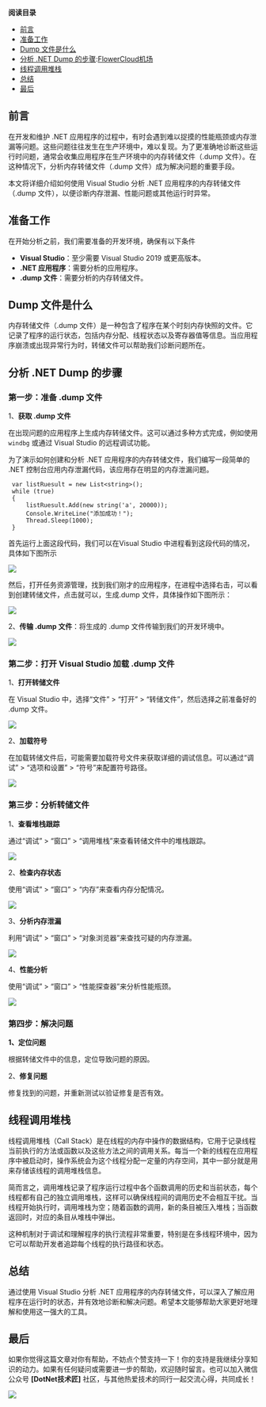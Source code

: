 **阅读目录**

* [前言](#_label0)
* [准备工作](#_label1)
* [Dump 文件是什么](#_label2)
* [分析 .NET Dump 的步骤](#_label3):[FlowerCloud机场](https://yunbeijia.com)
* [线程调用堆栈](#_label4)
* [总结](#_label5)
* [最后](#_label6)

## 前言


在开发和维护 .NET 应用程序的过程中，有时会遇到难以捉摸的性能瓶颈或内存泄漏等问题。这些问题往往发生在生产环境中，难以复现。为了更准确地诊断这些运行时问题，通常会收集应用程序在生产环境中的内存转储文件（.dump 文件）。在这种情况下，分析内存转储文件（.dump 文件）成为解决问题的重要手段。


本文将详细介绍如何使用 Visual Studio 分析 .NET 应用程序的内存转储文件（.dump 文件），以便诊断内存泄漏、性能问题或其他运行时异常。


## 准备工作


在开始分析之前，我们需要准备的开发环境，确保有以下条件


* **Visual Studio**：至少需要 Visual Studio 2019 或更高版本。
* **.NET 应用程序**：需要分析的应用程序。
* **.dump 文件**：需要分析的内存转储文件。


## Dump 文件是什么


内存转储文件（.dump 文件）是一种包含了程序在某个时刻内存快照的文件。它记录了程序的运行状态，包括内存分配、线程状态以及寄存器值等信息。当应用程序崩溃或出现异常行为时，转储文件可以帮助我们诊断问题所在。


## 分析 .NET Dump 的步骤


### 第一步：准备 .dump 文件


1、**获取 .dump 文件**


在出现问题的应用程序上生成内存转储文件。这可以通过多种方式完成，例如使用 `windbg` 或通过 Visual Studio 的远程调试功能。


为了演示如何创建和分析 .NET 应用程序的内存转储文件，我们编写一段简单的 .NET 控制台应用内存泄漏代码，该应用存在明显的内存泄漏问题。




```
 var listRuesult = new List<string>();
 while (true)
 {
     listRuesult.Add(new string('a', 20000));
     Console.WriteLine("添加成功！");
     Thread.Sleep(1000);
 }
```


首先运行上面这段代码，我们可以在Visual Studio 中进程看到这段代码的情况，具体如下图所示


![](https://img2024.cnblogs.com/blog/576536/202408/576536-20240813101719259-1965354607.png)


然后，打开任务资源管理，找到我们刚才的应用程序，在进程中选择右击，可以看到创建转储文件，点击就可以，生成.dump 文件，具体操作如下图所示：


![](https://img2024.cnblogs.com/blog/576536/202408/576536-20240813101824590-2011618374.png)


2、**传输 .dump 文件**：将生成的 .dump 文件传输到我们的开发环境中。


![](https://img2024.cnblogs.com/blog/576536/202408/576536-20240813101854531-620220480.png)


### 第二步：打开 Visual Studio 加载 .dump 文件


1、**打开转储文件**


在 Visual Studio 中，选择“文件” \> “打开” \> “转储文件”，然后选择之前准备好的 .dump 文件。


![](https://img2024.cnblogs.com/blog/576536/202408/576536-20240813101932268-1210133787.png)


2、**加载符号**


在加载转储文件后，可能需要加载符号文件来获取详细的调试信息。可以通过“调试” \> “选项和设置” \> “符号”来配置符号路径。


![](https://img2024.cnblogs.com/blog/576536/202408/576536-20240813102000735-1643182165.png)


### 第三步：分析转储文件


1、**查看堆栈跟踪**


通过“调试” \> “窗口” \> “调用堆栈”来查看转储文件中的堆栈跟踪。


![](https://img2024.cnblogs.com/blog/576536/202408/576536-20240813102045452-2026548424.png)


2、**检查内存状态**


使用“调试” \> “窗口” \> “内存”来查看内存分配情况。


![](https://img2024.cnblogs.com/blog/576536/202408/576536-20240813102109241-1503836453.png)


3、**分析内存泄漏**


利用“调试” \> “窗口” \> “对象浏览器”来查找可疑的内存泄漏。


![](https://img2024.cnblogs.com/blog/576536/202408/576536-20240813102141369-140707859.png)


4、**性能分析**


使用“调试” \> “窗口” \> “性能探查器”来分析性能瓶颈。


![](https://img2024.cnblogs.com/blog/576536/202408/576536-20240813102218933-984723028.png)


### 第四步：解决问题


**1、定位问题**


根据转储文件中的信息，定位导致问题的原因。


2、**修复问题**


修复找到的问题，并重新测试以验证修复是否有效。


## 线程调用堆栈


线程调用堆栈（Call Stack）是在线程的内存中操作的数据结构，它用于记录线程当前执行的方法或函数以及这些方法之间的调用关系。每当一个新的线程在应用程序中被启动时，操作系统会为这个线程分配一定量的内存空间，其中一部分就是用来存储该线程的调用堆栈信息。


简而言之，调用堆栈记录了程序运行过程中各个函数调用的历史和当前状态，每个线程都有自己的独立调用堆栈，这样可以确保线程间的调用历史不会相互干扰。当线程开始执行时，调用堆栈为空；随着函数的调用，新的条目被压入堆栈；当函数返回时，对应的条目从堆栈中弹出。


这种机制对于调试和理解程序的执行流程非常重要，特别是在多线程环境中，因为它可以帮助开发者追踪每个线程的执行路径和状态。


## 总结


通过使用 Visual Studio 分析 .NET 应用程序的内存转储文件，可以深入了解应用程序在运行时的状态，并有效地诊断和解决问题。希望本文能够帮助大家更好地理解和使用这一强大的工具。


## 最后


如果你觉得这篇文章对你有帮助，不妨点个赞支持一下！你的支持是我继续分享知识的动力。如果有任何疑问或需要进一步的帮助，欢迎随时留言。也可以加入微信公众号 **\[DotNet技术匠]** 社区，与其他热爱技术的同行一起交流心得，共同成长！


![](https://img2024.cnblogs.com/blog/576536/202408/576536-20240813102419584-1596250541.png)


